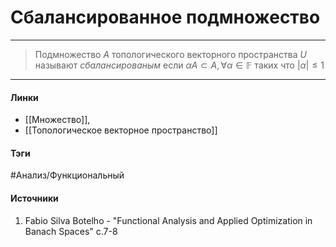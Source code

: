 # Сбалансированное подмножество
***
>Подмножество $A$ топологического векторного пространства $U$ называют *сбалансированым* если $\alpha A\subset A,\forall\alpha\in\mathbb{F}$ таких что $|\alpha|\le1$

***
#### Линки
- [[Множество]],
- [[Топологическое векторное пространство]]
#### Тэги
 #Анализ/Функциональный 
#### Источники
 1. Fabio Silva Botelho - "Functional Analysis and Applied Optimization in Banach Spaces" с.7-8